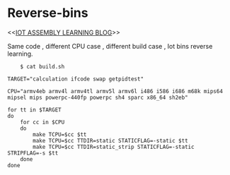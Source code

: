 # Reverse-bins

<<[IOT ASSEMBLY LEARNING BLOG](http://rootkiter.com/goto_tags.html#%E5%B5%8C%E5%85%A5%E5%BC%8F%E6%B1%87%E7%BC%96)>>

Same code , different CPU case , different build case , Iot bins reverse learning.

```
    $ cat build.sh 
```

    TARGET="calculation ifcode swap getpidtest"

    CPU="armv4eb armv4l armv4tl armv5l armv6l i486 i586 i686 m68k mips64 mipsel mips powerpc-440fp powerpc sh4 sparc x86_64 sh2eb"

    for tt in $TARGET
    do
        for cc in $CPU
        do
            make TCPU=$cc $tt
            make TCPU=$cc TTDIR=static STATICFLAG=-static $tt
            make TCPU=$cc TTDIR=static_strip STATICFLAG=-static STRIPFLAG=-s $tt
        done
    done


